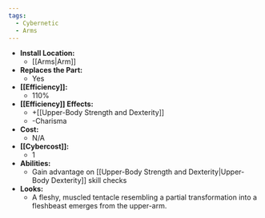 ```yaml
---
tags:
  - Cybernetic
  - Arms
---
```

- **Install Location:**
	- [[Arms|Arm]]
- **Replaces the Part:**
	- Yes
- **[[Efficiency]]:**
	- 110%
- **[[Efficiency]] Effects:**
	- +[[Upper-Body Strength and Dexterity]]
	- -Charisma
- **Cost:**
	- N/A
- **[[Cybercost]]:**
	- 1
- **Abilities:**
	- Gain advantage on [[Upper-Body Strength and Dexterity|Upper-Body Dexterity]] skill checks
- **Looks:**
	- A fleshy, muscled tentacle resembling a partial transformation into a fleshbeast emerges from the upper-arm.